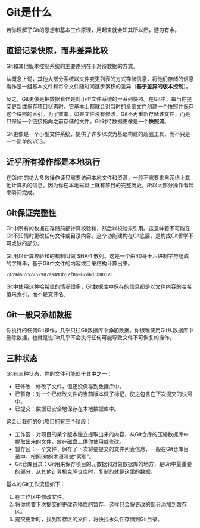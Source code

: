 # Git是什么

若你理解了Git的思想和基本工作原理，用起来就会知其所以然，游刃有余。

## 直接记录快照，而非差异比较

Git和其他版本控制系统的主要差别在于对待数据的方式。

从概念上说，其他大部分系统以文件变更列表的方式存储信息，将他们存储的信息看作是一组基本文件和每个文件随时间逐步累积的差异（**基于差异的版本控制**）。

反之，Git更像是把数据看作是对小型文件系统的一系列快照。在Git中，每当你提交更新或保存项目状态时，它基本上都就会对当时的全部文件创建一个快照并保存这个快照的索引。为了效率，如果文件没有修改，Git不再重新存储该文件，而是只保留一个链接指向之前存储的文件。Git对待数据更像是一个**快照流**。

Git更像是一个小型文件系统，提供了许多以次为基础构建的超强工具，而不只是一个简单的VCS。

## 近乎所有操作都是本地执行

在Git中的绝大多数操作读只需要访问本地文件和资源，一般不需要来自网络上其他计算机的信息。因为你在本地磁盘上就有项目的完整历史，所以大部分操作看起来瞬间完成。

## Git保证完整性

Git中所有的数据在存储前都计算校验和，然后以校验来引用。这意味着不可能在Git不知情时更改任何文件或目录内容。这个功能建构在Git底层，是构成Git哲学不可或缺的部分。

Git用以计算校验和的机制叫做 SHA-1 散列。这是一个由40哥十六进制字符组成的字符串，基于Git中文件的内容或目录结构计算出来。

```
24b9da6552252987aa493b52f8696cd6d3b00373
```

Git中使用这种哈希值的情况很多，Git数据库中保存的信息都是以文件内容的哈希值来索引，而不是文件名。

## Git一般只添加数据

你执行的任何Git操作，几乎只往Git数据库中**添加**数据。你很难使用Git从数据库中删除数据，也就是说Git几乎不会执行任何可能导致文件不可恢复的操作。

## 三种状态

Git有三种状态，你的文件可能处于其中之一：

* 已修改：修改了文件，但还没保存到数据库中。
* 已暂存：对一个已修改文件的当前版本做了标记，使之包含在下次提交的快照中。
* 已提交：数据已安全地保存在本地数据库中。

这会让我们的Git项目拥有三个阶段：

* 工作区：对项目的某个版本独立提取出来的内容，从Git仓库的压缩数据库中提取出来的文件，放在磁盘上供你使用或修改。
* 暂存区：一个文件，保存了下次将要提交的文件列表信息，一般在Git仓库目录中。按照Git的术语叫做“索引”。
* Git仓库目录：Git用来保存项目的元数据和对象数据库的地方，是Git中最重要的部分，从其他计算机克隆仓库时，复制的就是这里的数据。

基本的Git工作流程如下：

1. 在工作区中修改文件。
2. 将你想要下次提交的更改选择性的暂存，这样只会将更改的部分添加到暂存区。
3. 提交更新时，找到暂存区的文件，将快找永久性存储到Git目录。
